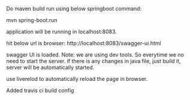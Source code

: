Do maven build
run using below springboot command:

mvn spring-boot:run

application will be running in localhost:8083.

hit below url is browser:
http://localhost:8083/swagger-ui.html

swagger UI is loaded.
Note:
we are using dev tools. So everytime we no need to start the server. if there is any changes in java file, just build it, server will be automatically started.

use liverelod to automatically reload the page in browser.

Added travis ci build config
